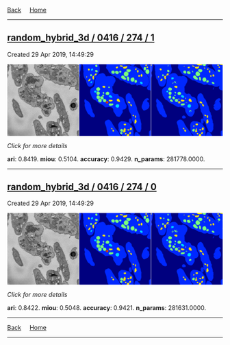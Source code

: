
[Back](..)&nbsp;&nbsp;&nbsp;&nbsp;&nbsp;[Home](https://leapmanlab.github.io/snapshots)

---

<div class="summary"><a href="1"><h2>random_hybrid_3d / 0416 / 274 / 1</h2></a><p>Created 29 Apr 2019, 14:49:29
</p><a href="1"><img src="1/media/summary.png" align="center"></a><p>
<i>Click for more details</i>
</p></div>

**ari**: 0.8419. **miou**: 0.5104. **accuracy**: 0.9429. **n_params**: 281778.0000. 

---

<div class="summary"><a href="0"><h2>random_hybrid_3d / 0416 / 274 / 0</h2></a><p>Created 29 Apr 2019, 14:49:29
</p><a href="0"><img src="0/media/summary.png" align="center"></a><p>
<i>Click for more details</i>
</p></div>

**ari**: 0.8422. **miou**: 0.5048. **accuracy**: 0.9421. **n_params**: 281631.0000. 

---

[Back](..)&nbsp;&nbsp;&nbsp;&nbsp;&nbsp;[Home](https://leapmanlab.github.io/snapshots)

---